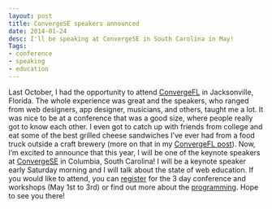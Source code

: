 ```yaml
---
layout: post
title: ConvergeSE speakers announced
date: 2014-01-24
desc: I'll be speaking at ConvergeSE in South Carolina in May!
Tags:
- conference
- speaking
- education
---
```

Last October, I had the opportunity to attend [ConvergeFL](http://www.convergefl.com) in Jacksonville, Florida. The whole experience was great and the speakers, who ranged from web designers, app designer, musicians, and others, taught me a lot. It was nice to be at a conference that was a good size, where people really got to know each other. I even got to catch up with friends from college and eat some of the best grilled cheese sandwiches I’ve ever had from a food truck outside a craft brewery (more on that in my [ConvergeFL post](http://www.samkapila.com/thoughts/converge-fl-2013)).
Now, I’m excited to announce that this year, I will be one of the keynote speakers at [ConvergeSE](http://convergese.com/) in Columbia, South Carolina! I will be a keynote speaker early Saturday morning and I will talk about the state of web education. If you would like to attend, you can [register](https://account.unmatchedstyle.com/register/convergese-2014/) for the 3 day conference and workshops (May 1st to 3rd) or find out more about the [programming](http://convergese.com/speakers.php). Hope to see you there!